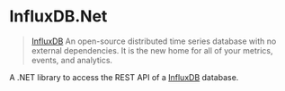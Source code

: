 InfluxDB.Net
============
>[InfluxDB](http://influxdb.com/) An open-source distributed time series database
with no external dependencies. It is the new home for all of your metrics, events, and analytics.

A .NET library to access the REST API of a [InfluxDB](http://influxdb.com/)  database.
